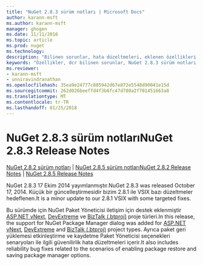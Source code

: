 ```yaml
---
title: "NuGet 2.8.3 sürüm notları | Microsoft Docs"
author: karann-msft
ms.author: karann-msft
manager: ghogen
ms.date: 11/11/2016
ms.topic: article
ms.prod: nuget
ms.technology: 
description: "Bilinen sorunlar, hata düzeltmeleri, eklenen özellikleri ve dcr NuGet 2.8.3 dahil etmek için sürüm notları."
keywords: "Özellikler, dcr bilinen sorunlar, NuGet 2.8.3 sürüm notları, hata düzeltmeleri eklendi"
ms.reviewer:
- karann-msft
- unniravindranathan
ms.openlocfilehash: 35ea9e24777c805942d67e872e5548d90041e15d
ms.sourcegitcommit: 262d026beeffd4f3b6fc47d780a2f701451663a8
ms.translationtype: MT
ms.contentlocale: tr-TR
ms.lasthandoff: 01/25/2018
---
```

# <a name="nuget-283-release-notes"></a><span data-ttu-id="0f088-104">NuGet 2.8.3 sürüm notları</span><span class="sxs-lookup"><span data-stu-id="0f088-104">NuGet 2.8.3 Release Notes</span></span>

<span data-ttu-id="0f088-105">[NuGet 2.8.2 sürüm notları](../release-notes/nuget-2.8.2.md) | [NuGet 2.8.5 sürüm notları](../release-notes/nuget-2.8.5.md)</span><span class="sxs-lookup"><span data-stu-id="0f088-105">[NuGet 2.8.2 Release Notes](../release-notes/nuget-2.8.2.md) | [NuGet 2.8.5 Release Notes](../release-notes/nuget-2.8.5.md)</span></span>

<span data-ttu-id="0f088-106">NuGet 2.8.3 17 Ekim 2014 yayımlanmıştır.</span><span class="sxs-lookup"><span data-stu-id="0f088-106">NuGet 2.8.3 was released October 17, 2014.</span></span> <span data-ttu-id="0f088-107">Küçük bir güncelleştirmesidir bizim 2.8.1 ile VSIX bazı düzeltmeler hedeflenen.</span><span class="sxs-lookup"><span data-stu-id="0f088-107">It is a minor update to our 2.8.1 VSIX with some targeted fixes.</span></span>

<span data-ttu-id="0f088-108">Bu sürümde için NuGet Paket Yöneticisi iletişim için destek eklenmiştir [ASP.NET vNext](http://www.asp.net/vnext), [DevExtreme](http://js.devexpress.com/) ve [BizTalk (.btproj)](/biztalk/core/developing-biztalk-server-applications) proje türleri.</span><span class="sxs-lookup"><span data-stu-id="0f088-108">In this release, the support for NuGet Package Manager dialog was added for [ASP.NET vNext](http://www.asp.net/vnext), [DevExtreme](http://js.devexpress.com/) and [BizTalk (.btproj)](/biztalk/core/developing-biztalk-server-applications) project types.</span></span> <span data-ttu-id="0f088-109">Ayrıca paket geri yüklemesi etkinleştirme ve kaydetme Paket Yöneticisi seçenekleri senaryoları ile ilgili güvenilirlik hata düzeltmeleri içerir.</span><span class="sxs-lookup"><span data-stu-id="0f088-109">It also includes reliability bug fixes related to the scenarios of enabling package restore and saving package manager options.</span></span>
